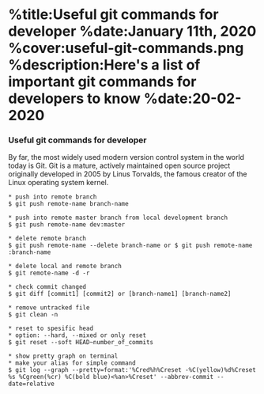 %title:Useful git commands for developer
%date:January 11th, 2020
%cover:useful-git-commands.png
%description:Here's a list of important git commands for developers to know
%date:20-02-2020
==========

### Useful git commands for developer

By far, the most widely used modern version control system in the world today is Git. Git is a mature, actively maintained open source project originally developed in 2005 by Linus Torvalds, the famous creator of the Linux operating system kernel.

```plaintext
* push into remote branch
$ git push remote-name branch-name

* push into remote master branch from local development branch
$ git push remote-name dev:master

* delete remote branch
$ git push remote-name --delete branch-name or $ git push remote-name :branch-name

* delete local and remote branch
$ git remote-name -d -r

* check commit changed
$ git diff [commit1] [commit2] or [branch-name1] [branch-name2]

* remove untracked file
$ git clean -n

* reset to spesific head
* option: --hard, --mixed or only reset
$ git reset --soft HEAD~number_of_commits

* show pretty graph on terminal
* make your alias for simple command
$ git log --graph --pretty=format:'%Cred%h%Creset -%C(yellow)%d%Creset %s %Cgreen(%cr) %C(bold blue)<%an>%Creset' --abbrev-commit --date=relative
```
